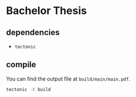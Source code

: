 # Bachelor Thesis

## dependencies

- `tectonic`

## compile

You can find the output file at `build/main/main.pdf`.

```bash
tectonic -X build
```
